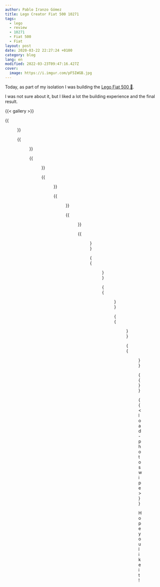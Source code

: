 ```yaml
---
author: Pablo Iranzo Gómez
title: Lego Creator Fiat 500 10271
tags:
  - lego
  - review
  - 10271
  - Fiat 500
  - Fiat
layout: post
date: 2020-03-22 22:27:24 +0100
category: blog
lang: en
modified: 2022-03-23T09:47:16.427Z
cover:
  image: https://i.imgur.com/pF5IWGB.jpg
---
```


Today, as part of my isolation I was building the [Lego Fiat 500
🛒](https://www.amazon.de/dp/B085BJVN2B?tag=redken02-21).

I was not sure about it, but I liked a lot the building experience and the
final result.

{{< gallery >}}

{{<figure src="https://i.imgur.com/pF5IWGBt.jpg" link="https://i.imgur.com/pF5IWGB.jpg" alt="Front view" >}}

{{<figure src="https://i.imgur.com/cEGzdpJt.jpg" link="https://i.imgur.com/cEGzdpJ.jpg" alt="Front view with opened roof" >}}

{{<figure src="https://i.imgur.com/yXdREeBt.jpg" link="https://i.imgur.com/yXdREeB.jpg" alt="Driver area with door open" >}}

{{<figure src="https://i.imgur.com/sucvwKot.jpg" link="https://i.imgur.com/sucvwKo.jpg" alt="Wheel in the trunk" >}}

{{<figure src="https://i.imgur.com/HYNNoNHt.jpg" link="https://i.imgur.com/HYNNoNH.jpg.jpg" alt="Access to rear seats" >}}

{{<figure src="https://i.imgur.com/5nSxDKIt.jpg" link="https://i.imgur.com/5nSxDKI.jpg.jpg" alt="Suitcase in the back" >}}

{{<figure src="https://i.imgur.com/UiBizBxt.jpg" link="https://i.imgur.com/UiBizBx.jpg.jpg" alt="Engine door" >}}

{{<figure src="https://i.imgur.com/AvNPLB0t.jpg" link="https://i.imgur.com/AvNPLB0.jpg.jpg" alt="Suitcase contents" >}}

{{<figure src="https://i.imgur.com/Td4v9Rbt.jpg" link="https://i.imgur.com/Td4v9Rb.jpg.jpg" alt="Suitcase holder grid" >}}

{{<figure src="https://i.imgur.com/ZDWtvCYt.jpg" link="https://i.imgur.com/ZDWtvCY.jpg.jpg" alt="Side view with painting inside" >}}

{{<figure src="https://i.imgur.com/G44w463t.jpg" link="https://i.imgur.com/G44w463.jpg.jpg" alt="Front view alongside Beetle" >}}

{{</gallery>}}

{{< load-photoswipe >}}

Hope you like it!
